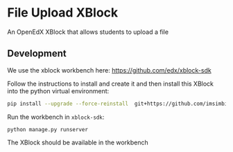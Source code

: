 # File Upload XBlock

An OpenEdX XBlock that allows students to upload a file

## Development

We use the xblock workbench here: https://github.com/edx/xblock-sdk

Follow the instructions to install and create it and then install this XBlock into 
the python virtual environment:

```sh
pip install --upgrade --force-reinstall  git+https://github.com/imsimbi-training/xblock-file-upload
```

Run the workbench in `xblock-sdk`:

```
python manage.py runserver
```

The XBlock should be available in the workbench
